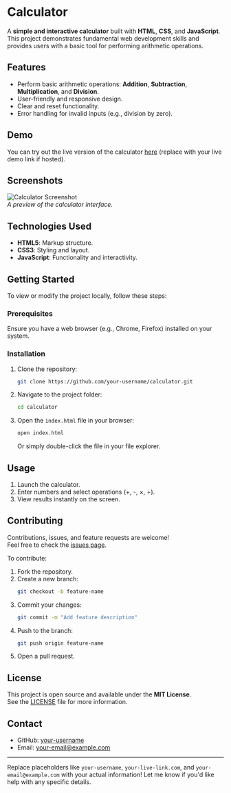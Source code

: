 # Calculator

A **simple and interactive calculator** built with **HTML**, **CSS**, and **JavaScript**. This project demonstrates fundamental web development skills and provides users with a basic tool for performing arithmetic operations.

## Features

- Perform basic arithmetic operations: **Addition**, **Subtraction**, **Multiplication**, and **Division**.
- User-friendly and responsive design.
- Clear and reset functionality.
- Error handling for invalid inputs (e.g., division by zero).

## Demo

You can try out the live version of the calculator [here](https://your-live-link.com) (replace with your live demo link if hosted).

## Screenshots

![Calculator Screenshot](https://url/to/Screenshots/Snap01.png)  
_A preview of the calculator interface._

## Technologies Used

- **HTML5**: Markup structure.
- **CSS3**: Styling and layout.
- **JavaScript**: Functionality and interactivity.

## Getting Started

To view or modify the project locally, follow these steps:

### Prerequisites

Ensure you have a web browser (e.g., Chrome, Firefox) installed on your system.

### Installation

1. Clone the repository:
   ```bash
   git clone https://github.com/your-username/calculator.git
   ```
2. Navigate to the project folder:
   ```bash
   cd calculator
   ```
3. Open the `index.html` file in your browser:
   ```bash
   open index.html
   ```
   Or simply double-click the file in your file explorer.

## Usage

1. Launch the calculator.
2. Enter numbers and select operations (+, -, ×, ÷).
3. View results instantly on the screen.

## Contributing

Contributions, issues, and feature requests are welcome!  
Feel free to check the [issues page](https://github.com/your-username/calculator/issues).

To contribute:

1. Fork the repository.
2. Create a new branch:
   ```bash
   git checkout -b feature-name
   ```
3. Commit your changes:
   ```bash
   git commit -m "Add feature description"
   ```
4. Push to the branch:
   ```bash
   git push origin feature-name
   ```
5. Open a pull request.

## License

This project is open source and available under the **MIT License**.  
See the [LICENSE](LICENSE) file for more information.

## Contact

- GitHub: [your-username](https://github.com/your-username)
- Email: [your-email@example.com](mailto:your-email@example.com)

---

Replace placeholders like `your-username`, `your-live-link.com`, and `your-email@example.com` with your actual information! Let me know if you'd like help with any specific details.